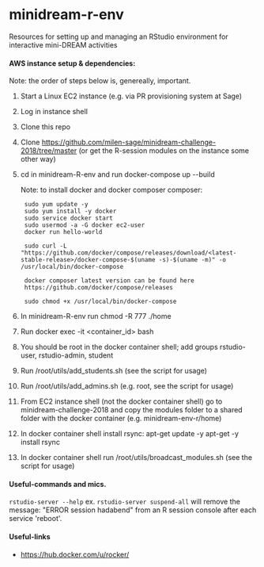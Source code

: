 # minidream-r-env
Resources for setting up and managing an RStudio environment for interactive mini-DREAM activities

#### AWS instance setup & dependencies:
Note: the order of steps below is, genereally, important.

1. Start a Linux EC2 instance (e.g. via PR provisioning system at Sage)
2. Log in instance shell
3. Clone this repo
4. Clone https://github.com/milen-sage/minidream-challenge-2018/tree/master (or get the R-session modules on the instance some other way)
5. cd in minidream-R-env and run docker-compose up --build 
	   
	Note: to install docker and docker composer composer:

		sudo yum update -y
		sudo yum install -y docker
		sudo service docker start
		sudo usermod -a -G docker ec2-user
		docker run hello-world

		sudo curl -L "https://github.com/docker/compose/releases/download/<latest-stable-release>/docker-compose-$(uname -s)-$(uname -m)" -o /usr/local/bin/docker-compose

		docker composer latest version can be found here 
		https://github.com/docker/compose/releases

		sudo chmod +x /usr/local/bin/docker-compose


6. In minidream-R-env run chmod -R 777 ./home   
7. Run docker exec -it <container_id> bash
8. You should be root in the docker container shell; add groups rstudio-user, rstudio-admin, student
9. Run /root/utils/add_students.sh (see the script for usage)
10. Run /root/utils/add_admins.sh (e.g. root, see the script for usage)
11. From EC2 instance shell (not the docker container shell) go to minidream-challenge-2018 and copy the modules folder to a shared folder with the docker container (e.g. minidream-env-r/home)
12. In docker container shell install rsync: 
	apt-get update -y
	apt-get -y install rsync
13. In docker container shell run /root/utils/broadcast_modules.sh (see the script for usage)


#### Useful-commands and mics. 
`rstudio-server --help` ex. `rstudio-server suspend-all` will remove the message: "ERROR session hadabend" from an R session console after each service 'reboot'.

#### Useful-links 
- https://hub.docker.com/u/rocker/


